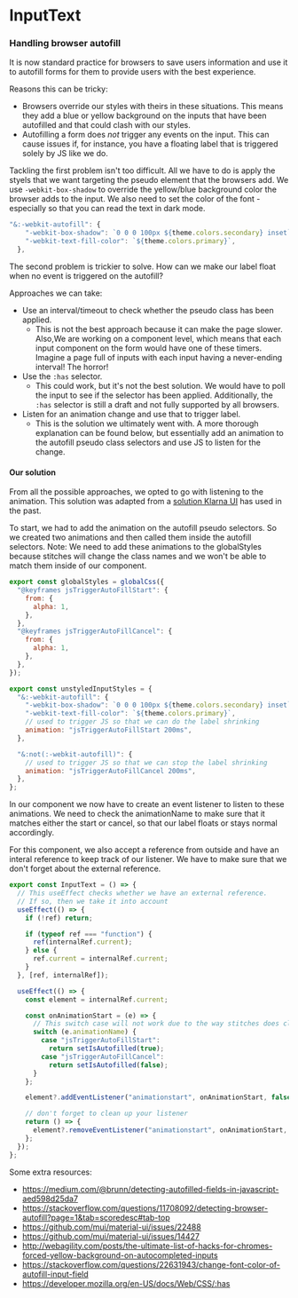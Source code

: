# InputText

### Handling browser autofill

It is now standard practice for browsers to save users information and use it to autofill forms for them to provide users with the best experience.

Reasons this can be tricky:

- Browsers override our styles with theirs in these situations. This means they add a blue or yellow background on the inputs that have been autofilled and that could clash with our styles.
- Autofilling a form does _not_ trigger any events on the input. This can cause issues if, for instance, you have a floating label that is triggered solely by JS like we do.

Tackling the first problem isn't too difficult. All we have to do is apply the styels that we want targeting the pseudo element that the browsers add. We use `-webkit-box-shadow` to override the yellow/blue background color the browser adds to the input. We also need to set the color of the font - especially so that you can read the text in dark mode.

```js
"&:-webkit-autofill": {
    "-webkit-box-shadow": `0 0 0 100px ${theme.colors.secondary} inset`,
    "-webkit-text-fill-color": `${theme.colors.primary}`,
  },
```

The second problem is trickier to solve. How can we make our label float when no event is triggered on the autofill?

Approaches we can take:

- Use an interval/timeout to check whether the pseudo class has been applied.
  - This is not the best approach because it can make the page slower. Also,We are working on a component level, which means that each input component on the form would have one of these timers. Imagine a page full of inputs with each input having a never-ending interval! The horror!
- Use the `:has` selector.
  - This could work, but it's not the best solution. We would have to poll the input to see if the selector has been applied. Additionally, the `:has` selector is still a draft and not fully supported by all browsers.
- Listen for an animation change and use that to trigger label.
  - This is the solution we ultimately went with. A more thorough explanation can be found below, but essentially add an animation to the autofill pseudo class selectors and use JS to listen for the change.

#### Our solution

From all the possible approaches, we opted to go with listening to the animation. This solution was adapted from a [solution Klarna UI](https://medium.com/@brunn/detecting-autofilled-fields-in-javascript-aed598d25da7) has used in the past.

To start, we had to add the animation on the autofill pseudo selectors. So we created two animations and then called them inside the autofill selectors. Note: We need to add these animations to the globalStyles because stitches will change the class names and we won't be able to match them inside of our component.

```js
export const globalStyles = globalCss({
  "@keyframes jsTriggerAutoFillStart": {
    from: {
      alpha: 1,
    },
  },
  "@keyframes jsTriggerAutoFillCancel": {
    from: {
      alpha: 1,
    },
  },
});
```

```js
export const unstyledInputStyles = {
  "&:-webkit-autofill": {
    "-webkit-box-shadow": `0 0 0 100px ${theme.colors.secondary} inset`,
    "-webkit-text-fill-color": `${theme.colors.primary}`,
    // used to trigger JS so that we can do the label shrinking
    animation: "jsTriggerAutoFillStart 200ms",
  },

  "&:not(:-webkit-autofill)": {
    // used to trigger JS so that we can stop the label shrinking
    animation: "jsTriggerAutoFillCancel 200ms",
  },
};
```

In our component we now have to create an event listener to listen to these animations. We need to check the animationName to make sure that it matches either the start or cancel, so that our label floats or stays normal accordingly.

For this component, we also accept a reference from outside and have an interal reference to keep track of our listener. We have to make sure that we don't forget about the external reference.

```js
export const InputText = () => {
  // This useEffect checks whether we have an external reference.
  // If so, then we take it into account
  useEffect(() => {
    if (!ref) return;

    if (typeof ref === "function") {
      ref(internalRef.current);
    } else {
      ref.current = internalRef.current;
    }
  }, [ref, internalRef]);

  useEffect(() => {
    const element = internalRef.current;

    const onAnimationStart = (e) => {
      // This switch case will not work due to the way stitches does classes
      switch (e.animationName) {
        case "jsTriggerAutoFillStart":
          return setIsAutofilled(true);
        case "jsTriggerAutoFillCancel":
          return setIsAutofilled(false);
      }
    };

    element?.addEventListener("animationstart", onAnimationStart, false);

    // don't forget to clean up your listener
    return () => {
      element?.removeEventListener("animationstart", onAnimationStart, false);
    };
  });
};
```

Some extra resources:

- https://medium.com/@brunn/detecting-autofilled-fields-in-javascript-aed598d25da7
- https://stackoverflow.com/questions/11708092/detecting-browser-autofill?page=1&tab=scoredesc#tab-top
- https://github.com/mui/material-ui/issues/22488
- https://github.com/mui/material-ui/issues/14427
- http://webagility.com/posts/the-ultimate-list-of-hacks-for-chromes-forced-yellow-background-on-autocompleted-inputs
- https://stackoverflow.com/questions/22631943/change-font-color-of-autofill-input-field
- https://developer.mozilla.org/en-US/docs/Web/CSS/:has
